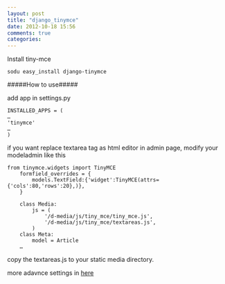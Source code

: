```yaml
---
layout: post
title: "django_tinymce"
date: 2012-10-18 15:56
comments: true
categories: 
---
```


Install tiny-mce
	
	sodu easy_install django-tinymce

#####How to use#####

add app in settings.py

	INSTALLED_APPS = (
	…
	'tinymce'
	…
	)

if you want replace textarea tag as html editor in admin page, modify your modeladmin like this

	from tinymce.widgets import TinyMCE
		formfield_overrides = {
			models.TextField:{'widget':TinyMCE(attrs={'cols':80,'rows':20},)},
		}
		
		class Media:
			js = (
				'/d-media/js/tiny_mce/tiny_mce.js',
				'/d-media/js/tiny_mce/textareas.js',
			)
		class Meta:
			model = Article
		…
copy the textareas.js to your static media directory.

more adavnce settings in [here](http://www.tinymce.com/wiki.php)
	